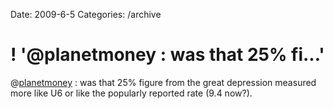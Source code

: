 Date: 2009-6-5
Categories: /archive

# ! '@planetmoney : was that 25% fi...'

@<a href="http://twitter.com/planetmoney">planetmoney</a> : was that 25% figure from the great depression measured more like U6 or like the popularly reported rate (9.4 now?).
